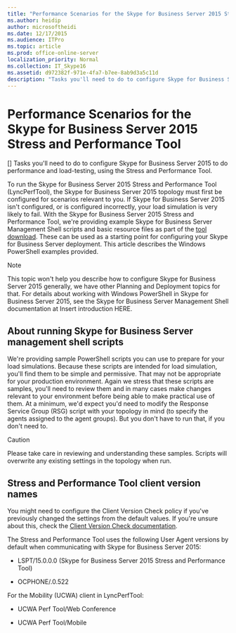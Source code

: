 ```yaml
---
title: "Performance Scenarios for the Skype for Business Server 2015 Stress and Performance Tool"
ms.author: heidip
author: microsoftheidi
ms.date: 12/17/2015
ms.audience: ITPro
ms.topic: article
ms.prod: office-online-server
localization_priority: Normal
ms.collection: IT_Skype16
ms.assetid: d972382f-971e-4fa7-b7ee-8ab9d3a5c11d
description: "Tasks you'll need to do to configure Skype for Business Server 2015 to do performance and load-testing, using the Stress and Performance Tool."
---
```


# Performance Scenarios for the Skype for Business Server 2015 Stress and Performance Tool
[]
Tasks you'll need to do to configure Skype for Business Server 2015 to do performance and load-testing, using the Stress and Performance Tool.
  
To run the Skype for Business Server 2015 Stress and Performance Tool (LyncPerfTool), the Skype for Business Server 2015 topology must first be configured for scenarios relevant to you. If Skype for Business Server 2015 isn't configured, or is configured incorrectly, your load simulation is very likely to fail. With the Skype for Business Server 2015 Stress and Performance Tool, we're providing example Skype for Business Server Management Shell scripts and basic resource files as part of the [tool download](https://www.microsoft.com/download/details.aspx?id=50367). These can be used as a starting point for configuring your Skype for Business Server deployment. This article describes the Windows PowerShell examples provided.
  
> [!NOTE]
> This topic won't help you describe how to configure Skype for Business Server 2015 generally, we have other Planning and Deployment topics for that. For details about working with Windows PowerShell in Skype for Business Server 2015, see the Skype for Business Server Management Shell documentation at Insert introduction HERE. 
  
## About running Skype for Business Server management shell scripts

We're providing sample PowerShell scripts you can use to prepare for your load simulations. Because these scripts are intended for load simulation, you'll find them to be simple and permissive. That may not be appropriate for your production environment. Again we stress that these scripts are samples, you'll need to review them and in many cases make changes relevant to your environment before being able to make practical use of them. At a minimum, we'd expect you'd need to modify the Response Service Group (RSG) script with your topology in mind (to specify the agents assigned to the agent groups). But you don't have to run that, if you don't need to.
  
> [!CAUTION]
> Please take care in reviewing and understanding these samples. Scripts will overwrite any existing settings in the topology when run. 
  
## Stress and Performance Tool client version names

You might need to configure the Client Version Check policy if you've previously changed the settings from the default values. If you're unsure about this, check the [Client Version Check documentation](https://msdn.microsoft.com/en-us/vsto/jj923060).
  
The Stress and Performance Tool uses the following User Agent versions by default when communicating with Skype for Business Server 2015:
  
- LSPT/15.0.0.0 (Skype for Business Server 2015 Stress and Performance Tool)
    
- OCPHONE/.0.522
    
For the Mobility (UCWA) client in LyncPerfTool:
  
- UCWA Perf Tool/Web Conference
    
- UCWA Perf Tool/Mobile
    

